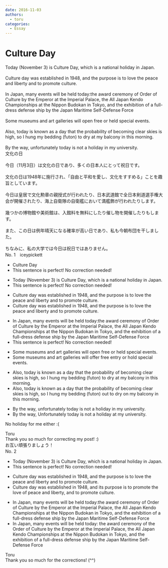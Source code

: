 ```yaml
---
date: 2016-11-03
authors:
  - toru
categories:
  - Essay
---
```


<h1 id="subject_show">Culture Day</h1>
<div class="date" hidden>Nov 3, 2016 13:05</div>
<div id="post"><div id="body_show_ori">
Today (November 3) is Culture Day, which is a national holiday in Japan.<br/><br/>Culture day was established in 1948, and the purpose is to love the peace and liberty and to promote culture.<br/><br/>In Japan, many events will be held today:the award ceremony of Order of Culture by the Emperor at the Imperial Palace, the All Japan Kendo Championships at the Nippon Budokan in Tokyo, and the exhibition of a full-dress defense ship by the Japan Maritime Self-Defense Force<br/><br/>Some museums and art galleries will open free or held special events.<br/><br/>Also, today is known as a day that the probability of becoming clear skies is high, so I hung my bedding (futon) to dry at my balcony in this morning.<br/><br/>By the way, unfortunately today is not a holiday in my university.
</div></div>

<!-- more -->

<div id="post_ja"><div id="body_show_mo">
文化の日<br/><br/>今日（11月3日）は文化の日であり、多くの日本人にとって祝日です。<br/><br/>文化の日は1948年に施行され、「自由と平和を愛し、文化をすすめる」ことを趣旨としています。<br/><br/>今日は皇居で文化勲章の親授式が行われたり、日本武道館で全日本剣道選手権大会が開催されたり、海上自衛隊の自衛艦において満艦飾が行われたりします。<br/><br/>幾つかの博物館や美術館は、入館料を無料にしたり催し物を開催したりもします。<br/><br/>また、この日は例年晴天になる確率が高い日であり、私も今朝布団を干しました。<br/><br/>ちなみに、私の大学では今日は祝日ではありません。
</div></div>
<div id="block"><div class="first_name"> No. 1　<span class="just_name">iceypickett</span></div><div id="block2">
<ul class="correction_field">
<li class="incorrect">Culture Day</li>
<li class="corrected perfect">This sentence is perfect! No correction needed!</li>
</ul>
<ul class="correction_field">
<li class="incorrect">Today (November 3) is Culture Day, which is a national holiday in Japan.</li>
<li class="corrected perfect">This sentence is perfect! No correction needed!</li>
</ul>
<ul class="correction_field">
<li class="incorrect">Culture day was established in 1948, and the purpose is to love the peace and liberty and to promote culture.</li>
<li class="corrected correct">
Culture day was established in 1948, and the purpose is to love<span class="f_blue"><span class="sline"> the</span></span> peace and liberty and to promote culture.
</li>
</ul>
<ul class="correction_field">
<li class="incorrect">In Japan, many events will be held today:the award ceremony of Order of Culture by the Emperor at the Imperial Palace, the All Japan Kendo Championships at the Nippon Budokan in Tokyo, and the exhibition of a full-dress defense ship by the Japan Maritime Self-Defense Force</li>
<li class="corrected perfect">This sentence is perfect! No correction needed!</li>
</ul>
<ul class="correction_field">
<li class="incorrect">Some museums and art galleries will open free or held special events.</li>
<li class="corrected correct">
Some museums and art galleries will <span class="f_red">offer </span>free <span class="f_red">entry </span>or h<span class="f_red">o</span>ld special events.
</li>
</ul>
<ul class="correction_field">
<li class="incorrect">Also, today is known as a day that the probability of becoming clear skies is high, so I hung my bedding (futon) to dry at my balcony in this morning.</li>
<li class="corrected correct">
Also, <span class="sline"><span class="f_blue">today is known as a day that</span></span> the probability of <span class="sline">becoming</span> clear skies is high, so I hung my bedding (futon) <span class="f_red">out </span>to dry<span class="f_red"> on</span> my balcony<span class="sline"><span class="f_blue"> in </span></span>this morning.
</li>
</ul>
<ul class="correction_field">
<li class="incorrect">By the way, unfortunately today is not a holiday in my university.</li>
<li class="corrected correct">
<span class="sline"><span class="f_blue">By the way,</span></span> <span class="f_red">U</span>nfortunately today is not a holiday <span class="f_red">at</span> my university.
</li>
</ul>
<p class="comment_small">
 No holiday for me either :(
</p>

</div><div class="name"><span class="just_name">Toru</span><br>
Thank you so much for correcting my post! :)<br/>お互い頑張りましょう！
</div>
</div>
<div id="block"><div class="first_name"> No. 2　<span class="just_name"></span></div><div id="block2">
<ul class="correction_field">
<li class="incorrect">Today (November 3) is Culture Day, which is a national holiday in Japan.</li>
<li class="corrected perfect">This sentence is perfect! No correction needed!</li>
</ul>
<ul class="correction_field">
<li class="incorrect">Culture day was established in 1948, and the purpose is to love the peace and liberty and to promote culture.</li>
<li class="corrected correct">
Culture day was established in 1948, and <span class="f_blue">its</span> purpose is to <span class="f_blue">promote the</span> love <span class="f_blue">of</span> peace and liberty<span class="f_blue">,</span> and to promote culture.
</li>
</ul>
<ul class="correction_field">
<li class="incorrect">In Japan, many events will be held today:the award ceremony of Order of Culture by the Emperor at the Imperial Palace, the All Japan Kendo Championships at the Nippon Budokan in Tokyo, and the exhibition of a full-dress defense ship by the Japan Maritime Self-Defense Force</li>
<li class="corrected correct">
In Japan, many events will be held today: the award ceremony of <span class="f_blue">the</span> Order of Culture by the Emperor at the Imperial Palace, the All Japan Kendo Championships at the Nippon Budokan in Tokyo, and the exhibition of a full-dress defense ship by the Japan Maritime Self-Defense Force
</li>
</ul>
</div><div class="name"><span class="just_name">Toru</span><br>
Thank you so much for the corrections! (^^)
</div>
</div>
